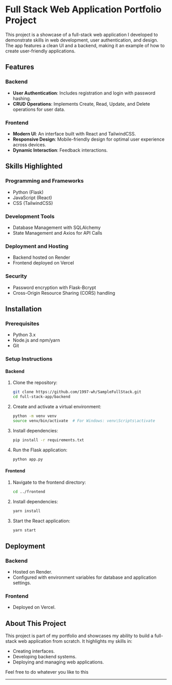 # Full Stack Web Application Portfolio Project

This project is a showcase of a full-stack web application I developed to demonstrate skills in web development, user authentication, and design. The app features a clean UI and a backend, making it an example of how to create user-friendly applications.

## Features

### Backend
- **User Authentication**: Includes registration and login with password hashing.
- **CRUD Operations**: Implements Create, Read, Update, and Delete operations for user data.

### Frontend
- **Modern UI**: An interface built with React and TailwindCSS.
- **Responsive Design**: Mobile-friendly design for optimal user experience across devices.
- **Dynamic Interaction**: Feedback interactions.

## Skills Highlighted

### Programming and Frameworks
- Python (Flask)
- JavaScript (React)
- CSS (TailwindCSS)

### Development Tools
- Database Management with SQLAlchemy
- State Management and Axios for API Calls

### Deployment and Hosting
- Backend hosted on Render
- Frontend deployed on Vercel

### Security
- Password encryption with Flask-Bcrypt
- Cross-Origin Resource Sharing (CORS) handling

## Installation

### Prerequisites
- Python 3.x
- Node.js and npm/yarn
- Git

### Setup Instructions

#### Backend
1. Clone the repository:
   ```bash
   git clone https://github.com/1997-wh/SampleFullStack.git
   cd full-stack-app/backend
   ```
2. Create and activate a virtual environment:
   ```bash
   python -m venv venv
   source venv/bin/activate  # For Windows: venv\Scripts\activate
   ```
3. Install dependencies:
   ```bash
   pip install -r requirements.txt
   ```
4. Run the Flask application:
   ```bash
   python app.py
   ```

#### Frontend
1. Navigate to the frontend directory:
   ```bash
   cd ../frontend
   ```
2. Install dependencies:
   ```bash
   yarn install
   ```
3. Start the React application:
   ```bash
   yarn start
   ```

## Deployment

### Backend
- Hosted on Render.
- Configured with environment variables for database and application settings.

### Frontend
- Deployed on Vercel.

## About This Project

This project is part of my portfolio and showcases my ability to build a full-stack web application from scratch. It highlights my skills in:
- Creating interfaces.
- Developing backend systems.
- Deploying and managing web applications.

Feel free to do whatever you like to this

---

